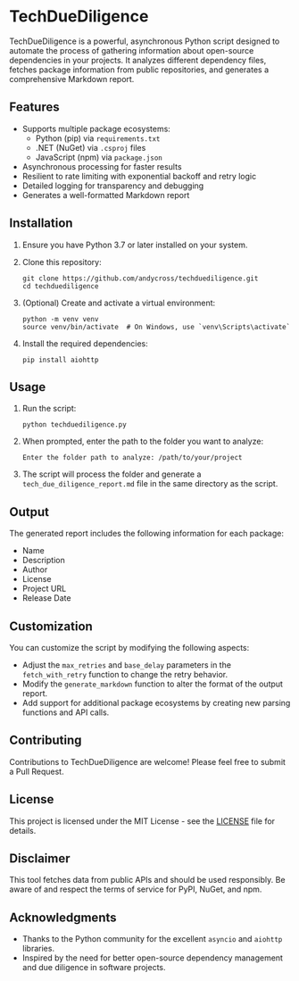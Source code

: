 # TechDueDiligence

TechDueDiligence is a powerful, asynchronous Python script designed to automate the process of gathering information about open-source dependencies in your projects. It analyzes different dependency files, fetches package information from public repositories, and generates a comprehensive Markdown report.

## Features

- Supports multiple package ecosystems:
  - Python (pip) via `requirements.txt`
  - .NET (NuGet) via `.csproj` files
  - JavaScript (npm) via `package.json`
- Asynchronous processing for faster results
- Resilient to rate limiting with exponential backoff and retry logic
- Detailed logging for transparency and debugging
- Generates a well-formatted Markdown report

## Installation

1. Ensure you have Python 3.7 or later installed on your system.

2. Clone this repository:
   ```
   git clone https://github.com/andycross/techduediligence.git
   cd techduediligence
   ```

3. (Optional) Create and activate a virtual environment:
   ```
   python -m venv venv
   source venv/bin/activate  # On Windows, use `venv\Scripts\activate`
   ```

4. Install the required dependencies:
   ```
   pip install aiohttp
   ```

## Usage

1. Run the script:
   ```
   python techduediligence.py
   ```

2. When prompted, enter the path to the folder you want to analyze:
   ```
   Enter the folder path to analyze: /path/to/your/project
   ```

3. The script will process the folder and generate a `tech_due_diligence_report.md` file in the same directory as the script.

## Output

The generated report includes the following information for each package:

- Name
- Description
- Author
- License
- Project URL
- Release Date

## Customization

You can customize the script by modifying the following aspects:

- Adjust the `max_retries` and `base_delay` parameters in the `fetch_with_retry` function to change the retry behavior.
- Modify the `generate_markdown` function to alter the format of the output report.
- Add support for additional package ecosystems by creating new parsing functions and API calls.

## Contributing

Contributions to TechDueDiligence are welcome! Please feel free to submit a Pull Request.

## License

This project is licensed under the MIT License - see the [LICENSE](LICENSE) file for details.

## Disclaimer

This tool fetches data from public APIs and should be used responsibly. Be aware of and respect the terms of service for PyPI, NuGet, and npm.

## Acknowledgments

- Thanks to the Python community for the excellent `asyncio` and `aiohttp` libraries.
- Inspired by the need for better open-source dependency management and due diligence in software projects.